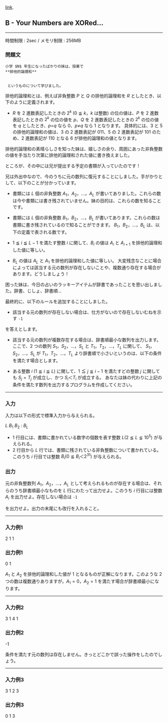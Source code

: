 [link](http://arc021.contest.atcoder.jp/tasks/arc021_2).

## B - Your Numbers are XORed...

----------

時間制限 : 2sec / メモリ制限 : 256MB

### 問題文


	小学 $N$ 年生になったばかりの妹は、授業で 
	**排他的論理和**


	 というものについて学びました。


排他的論理和とは、例えば非負整数 $P$ と $Q$ の排他的論理和を $R$ としたとき、以下のように定義されます。

* $R$ を $2$ 進数表記したときの $2^k$ ($0 ≦ k$，$k$ は整数) の位の値は、$P$ を $2$ 進数表記したときの $2^k$ の位の値を $p$、$Q$ を $2$ 進数表記したときの $2^k$ の位の値を $q$ としたとき、$p$=$q$ なら $0$、$p$≠$q$ なら $1$ となります。
具体的には、$3$ と $5$ の排他的論理和の値は、$3$ の $2$ 進数表記が $011$、$5$ の $2$ 進数表記が $101$ のため、$2$ 進数表記が $110$ となる $6$ が排他的論理和の値となります。

排他的論理和の素晴らしさを知った妹は、嬉しさの余り、周囲にあった非負整数の値を手当たり次第に排他的論理和された値に書き換えました。

ところが、その中には兄が提出する予定の書類が入っていたのです！

兄は外出中なので、今のうちに元の数列に復元することにしました。手がかりとして、以下のことが分かっています。

* 書類には $L$ 個の非負整数 $A_1$，$A_2$，…，$A_L$ が書いてありました。これらの数は今や書類には書き残されていません。妹の目的は、これらの数を知ることです。
* 書類には $L$ 個の非負整数 $B_1$，$B_2$，…，$B_L$ が書いてあります。これらの数は書類に書き残されているので知ることができます。
$B_1$，$B_2$，…，$B_L$ は、以下の定義で表される数です。

* $1 ≦ i ≦ L-1$ を満たす整数 $i$ に関して、$B_i$ の値は $A_i$ と $A_{i+1}$ を排他的論理和した値に等しい。
* $B_L$ の値は $A_L$ と $A_1$ を排他的論理和した値に等しい。
大変残念なことに場合によっては該当する元の数列が存在しないことや、複数通り存在する場合があります。どうしましょう！

困った妹は、今日の占いのラッキーアイテムが辞書であったことを思い出しました。辞書、じしょ、辞書順…

最終的に、以下のルールを追加することにしました。

* 該当する元の数列が存在しない場合は、仕方がないので存在しないむねを示す `-1`

 を答えとします。
* 該当する元の数列が複数存在する場合は、辞書順最小な数列を出力します。
ここで、$2$ つの数列 $S_1$，$S_2$，…，$S_L$ と $T_1$，$T_2$，…，$T_L$ に関して、 $S_1$，$S_2$，…，$S_L$ が $T_1$，$T_2$，…，$T_L$ より辞書順で小さいというのは、以下の条件を満たす場合とします。

* ある整数 $i$ ($1 ≦ i ≦ L$) に関して、$1 ≦ j ≦ i-1$ を満たすどの整数 $j$ に関しても $S_j=T_j$ が成立し、かつ $S_i＜T_i$ が成立する。
あなたは妹の代わりに上記の条件を満たす数列を出力するプログラムを作成してください。

----------

### 入力

入力は以下の形式で標準入力から与えられる。

>
$L$
$B_1$
$B_2$
:
$B_L$


* $1$ 行目には、書類に書かれている数字の個数を表す整数 $L (2 ≦ L ≦ 10^5)$ が与えられる。
* $2$ 行目から $L$ 行では、書類に残されている非負整数について書かれている。このうち $i$ 行目では整数 $B_i (0 ≦ B_i ＜ 2^{31})$ が与えられる。
### 出力

元の非負整数列 $A_1$，$A_2$，…，$A_L$ として考えられるものが存在する場合は、それらのうち辞書順最小なものを $L$ 行にわたって出力せよ。このうち $i$ 行目には整数 $A_i$ を出力せよ。存在しない場合は `-1`

 を出力せよ。出力の末尾にも改行を入れること。

----------

### 入力例1

>
2
1
1


### 出力例1

>
0
1


$A_1$ と $A_2$ を排他的論理和した値が $1$ となるものが正解になります。このような $2$ つの数は複数通りありますが，$A_1=0$，$A_2=1$ を満たす場合が辞書順最小になります。

----------

### 入力例2

>
3
1
4
1


### 出力例2

>
-1


条件を満たす元の数列は存在しません。きっとどこかで誤った操作をしたのでしょう。

----------

### 入力例3

>
3
1
2
3


### 出力例3

>
0
1
3


